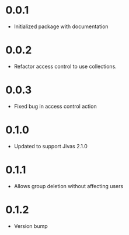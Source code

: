# 0.0.1
- Initialized package with documentation

# 0.0.2
- Refactor access control to use collections.

# 0.0.3
- Fixed bug in access control action

# 0.1.0
- Updated to support Jivas 2.1.0

# 0.1.1
- Allows group deletion without affecting users

# 0.1.2
- Version bump